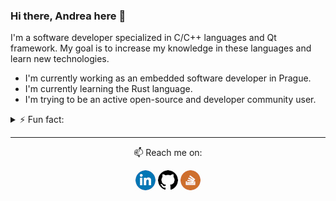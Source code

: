 ### Hi there, Andrea here 👋

I'm a software developer specialized in C/C++ languages and Qt framework. My goal is to increase my knowledge in these languages and learn new technologies.

- I'm currently working as an embedded software developer in Prague.
- I'm currently learning the Rust language.
- I'm trying to be an active open-source and developer community user.

<details>
  <summary>⚡ Fun fact:</summary>

- I'm a passionate PC videogamer.
- In my free time, I play tennis, watch films and explore the world.

![My github stats](https://github-readme-stats.vercel.app/api?username=andrearicchi&show_icons=true)
</details>

<hr>
<p align="center">
📫 Reach me on:
  <p align="center">
    <a href="https://www.linkedin.com/in/andrea-ricchi/" alt="LinkedIn"><img src="https://github.com/AndreaRicchi/AndreaRicchi/blob/master/icons/linkedin-32.jpg?raw=true"></a>
    <a href="https://github.com/AndreaRicchi" alt="GitHub"><img src="https://github.com/AndreaRicchi/AndreaRicchi/blob/master/icons/github-32.jpg?raw=true"></a>
    <a href="https://stackoverflow.com/users/12090424/andrea-ricchi" alt="StackOverflow"><img src="https://github.com/AndreaRicchi/AndreaRicchi/blob/master/icons/stackoverflow-32.jpg?raw=true"></a>
  </p>
</p>

<!--
**AndreaRicchi/AndreaRicchi** is a ✨ _special_ ✨ repository because its `README.md` (this file) appears on your GitHub profile.

Here are some ideas to get you started:

- 🔭 I’m currently working on ...
- 🌱 I’m currently learning ...
- 👯 I’m looking to collaborate on ...
- 🤔 I’m looking for help with ...
- 💬 Ask me about ...
- 📫 How to reach me: ...
- 😄 Pronouns: ...
- ⚡ Fun fact: ...
-->
